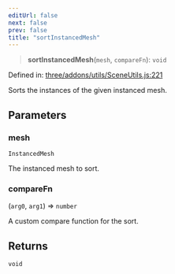 ```yaml
---
editUrl: false
next: false
prev: false
title: "sortInstancedMesh"
---
```


> **sortInstancedMesh**(`mesh`, `compareFn`): `void`

Defined in: [three/addons/utils/SceneUtils.js:221](https://github.com/DefinitelyMaybe/three-i18n/blob/fa57b79433d1c349ffb23a78727299c8d4190136/three/addons/utils/SceneUtils.js#L221)

Sorts the instances of the given instanced mesh.

## Parameters

### mesh

`InstancedMesh`

The instanced mesh to sort.

### compareFn

(`arg0`, `arg1`) => `number`

A custom compare function for the sort.

## Returns

`void`
